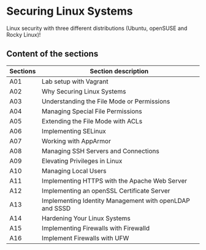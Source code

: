 # Securing Linux Systems
Linux security with three different distributions (Ubuntu, openSUSE and Rocky Linux)!

## Content of the sections

| Sections | Section description             |
|-----|-------------------------------------------|
| A01 | Lab setup with Vagrant |
| A02 | Why Securing Linux Systems
| A03 | Understanding the File Mode or Permissions |
| A04 | Managing Special File Permissions |
| A05 | Extending the File Mode with ACLs  |
| A06 | Implementing SELinux |
| A07 | Working with AppArmor |
| A08 | Managing SSH Servers and Connections |
| A09 | Elevating Privileges in Linux |
| A10 | Managing Local Users |
| A11 | Implementing HTTPS with the Apache Web Server |
| A12 | Implementing an openSSL Certificate Server |
| A13 | Implementing Identity Management with openLDAP and SSSD |
| A14 | Hardening Your Linux Systems |
| A15 | Implementing Firewalls with Firewalld |
| A16 | Implement Firewalls with UFW |